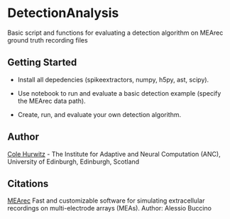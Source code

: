 # DetectionAnalysis
Basic script and functions for evaluating a detection algorithm on MEArec ground truth recording files 

## Getting Started

- Install all depedencies (spikeextractors, numpy, h5py, ast, scipy).

- Use notebook to run and evaluate a basic detection example (specify the MEArec data path).

- Create, run, and evaluate your own detection algorithm.

## Author

[Cole Hurwitz](https://www.inf.ed.ac.uk/people/students/Cole_Hurwitz.html) - The Institute for Adaptive and Neural Computation (ANC), University of Edinburgh, Edinburgh, Scotland 

## Citations

[MEArec](https://github.com/alejoe91/MEArec) Fast and customizable software for simulating extracellular recordings on multi-electrode arrays (MEAs). Author: Alessio Buccino
